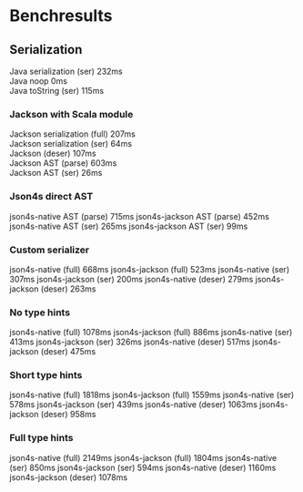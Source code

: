 # Benchresults

## Serialization
Java serialization (ser)          232ms  
Java noop                           0ms  
Java toString (ser)               115ms  

### Jackson with Scala module
Jackson serialization (full)      207ms  
Jackson serialization (ser)        64ms  
Jackson (deser)                   107ms  
Jackson AST (parse)               603ms  
Jackson AST (ser)                  26ms  
  
### Json4s direct AST
json4s-native AST (parse)         715ms
json4s-jackson AST (parse)        452ms
json4s-native AST (ser)           265ms
json4s-jackson AST (ser)           99ms

### Custom serializer
json4s-native (full)              668ms
json4s-jackson (full)             523ms
json4s-native (ser)               307ms
json4s-jackson (ser)              200ms
json4s-native (deser)             279ms
json4s-jackson (deser)            263ms

### No type hints
json4s-native (full)             1078ms
json4s-jackson (full)             886ms
json4s-native (ser)               413ms
json4s-jackson (ser)              326ms
json4s-native (deser)             517ms
json4s-jackson (deser)            475ms

### Short type hints
json4s-native (full)             1818ms
json4s-jackson (full)            1559ms
json4s-native (ser)               578ms
json4s-jackson (ser)              439ms
json4s-native (deser)            1063ms
json4s-jackson (deser)            958ms

### Full type hints
json4s-native (full)             2149ms
json4s-jackson (full)            1804ms
json4s-native (ser)               850ms
json4s-jackson (ser)              594ms
json4s-native (deser)            1160ms
json4s-jackson (deser)           1078ms  
